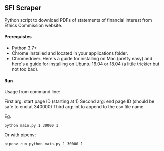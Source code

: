 ## SFI Scraper

Python script to download PDFs of statements of financial interest from Ethics Commission website.

#### Prerequistes

- Python 3.7+
- Chrome installed and located in your applications folder.
- Chromedriver. Here's a guide for installing on Mac (pretty easy) and here's a guide for installing on Ubuntu 16.04
 or 18.04 (a little trickier but not too bad).

#### Run
Usage from command line:

First arg: start page ID (starting at 1)
Second arg: end page ID (should be safe to end at 340000)
Third arg: int to append to the csv file name

Eg.

```python main.py 1 30000 1```

Or with pipenv:

```pipenv run python main.py 1 30000 1```